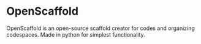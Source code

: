 # OpenScaffold
OpenScaffold is an open-source scaffold creator for codes and organizing codespaces. Made in python for simplest functionality.
